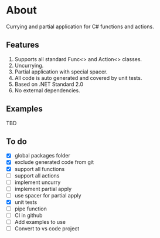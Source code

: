 # About

Currying and partial application for C# functions and actions.

## Features

1. Supports all standard Func<> and Action<> classes.
2. Uncurrying.
3. Partial application with special spacer.
4. All code is auto generated and covered by unit tests.
5. Based on .NET Standard 2.0
6. No external dependencies.

## Examples

TBD

## To do

- [x] global packages folder
- [x] exclude generated code from git
- [x] support all functions
- [ ] support all actions
- [ ] implement uncurry
- [ ] implement partial apply
- [ ] use spacer for partial apply
- [x] unit tests
- [ ] pipe function
- [ ] CI in github
- [ ] Add examples to use
- [ ] Convert to vs code project